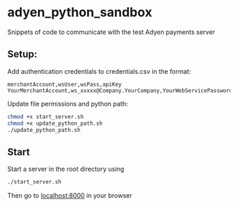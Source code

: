 # adyen_python_sandbox
Snippets of code to communicate with the test Adyen payments server

## Setup:
Add authentication credentials to credentials.csv in the format:
```
merchantAccount,wsUser,wsPass,apiKey
YourMerchantAccount,ws_xxxxx@Company.YourCompany,YourWebServicePassword,YourCheckoutAPIKey
```
Update file permissions and python path:
```bash
chmod +x start_server.sh
chmod +x update_python_path.sh
./update_python_path.sh
```

## Start
Start a server in the root directory using
```bash
./start_server.sh
```

Then go to [localhost:8000](http://localhost:8000) in your browser
